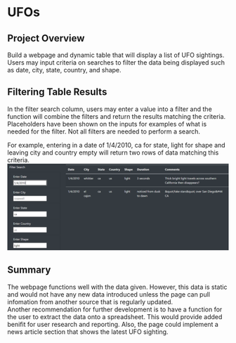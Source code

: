 # UFOs

## Project Overview  
Build a webpage and dynamic table that will display a list of UFO sightings. Users may input criteria on searches to filter the data being displayed such as date, city, state, country, and shape.

## Filtering Table Results  
In the filter search column, users may enter a value into a filter and the function will combine the filters and return the results matching the criteria. Placeholders have been shown on the inputs for examples of what is needed for the filter. Not all filters are needed to perform a search.  
  
For example, entering in a date of 1/4/2010, ca for state, light for shape and leaving city and country empty will return two rows of data matching this criteria.  
![static/images/ex_result.PNG](static/images/ex_result.PNG)  

## Summary  
The webpage functions well with the data given. However, this data is static and would not have any new data introduced unless the page can pull infomation from another source that is regularly updated.  
Another recommendation for further development is to have a function for the user to extract the data onto a spreadsheet. This would provide added benifit for user research and reporting. Also, the page could implement a news article section that shows the latest UFO sighting.  